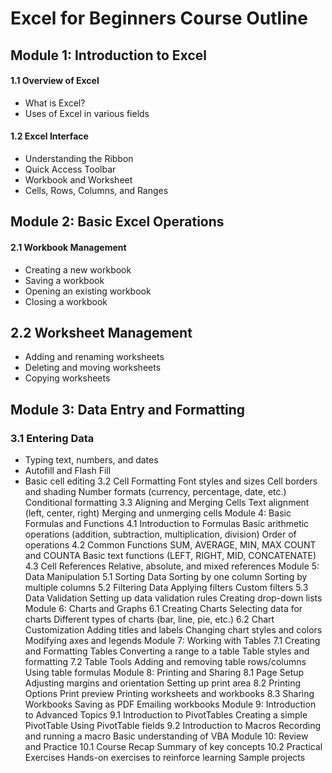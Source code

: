# Excel for Beginners Course Outline
## Module 1: Introduction to Excel
#### 1.1 Overview of Excel
- What is Excel?
- Uses of Excel in various fields
#### 1.2 Excel Interface
- Understanding the Ribbon
- Quick Access Toolbar
- Workbook and Worksheet
- Cells, Rows, Columns, and Ranges
## Module 2: Basic Excel Operations
#### 2.1 Workbook Management
- Creating a new workbook
- Saving a workbook
- Opening an existing workbook
- Closing a workbook
## 2.2 Worksheet Management
- Adding and renaming worksheets
- Deleting and moving worksheets
- Copying worksheets
## Module 3: Data Entry and Formatting
### 3.1 Entering Data
- Typing text, numbers, and dates
- Autofill and Flash Fill
- Basic cell editing
3.2 Cell Formatting
Font styles and sizes
Cell borders and shading
Number formats (currency, percentage, date, etc.)
Conditional formatting
3.3 Aligning and Merging Cells
Text alignment (left, center, right)
Merging and unmerging cells
Module 4: Basic Formulas and Functions
4.1 Introduction to Formulas
Basic arithmetic operations (addition, subtraction, multiplication, division)
Order of operations
4.2 Common Functions
SUM, AVERAGE, MIN, MAX
COUNT and COUNTA
Basic text functions (LEFT, RIGHT, MID, CONCATENATE)
4.3 Cell References
Relative, absolute, and mixed references
Module 5: Data Manipulation
5.1 Sorting Data
Sorting by one column
Sorting by multiple columns
5.2 Filtering Data
Applying filters
Custom filters
5.3 Data Validation
Setting up data validation rules
Creating drop-down lists
Module 6: Charts and Graphs
6.1 Creating Charts
Selecting data for charts
Different types of charts (bar, line, pie, etc.)
6.2 Chart Customization
Adding titles and labels
Changing chart styles and colors
Modifying axes and legends
Module 7: Working with Tables
7.1 Creating and Formatting Tables
Converting a range to a table
Table styles and formatting
7.2 Table Tools
Adding and removing table rows/columns
Using table formulas
Module 8: Printing and Sharing
8.1 Page Setup
Adjusting margins and orientation
Setting up print area
8.2 Printing Options
Print preview
Printing worksheets and workbooks
8.3 Sharing Workbooks
Saving as PDF
Emailing workbooks
Module 9: Introduction to Advanced Topics
9.1 Introduction to PivotTables
Creating a simple PivotTable
Using PivotTable fields
9.2 Introduction to Macros
Recording and running a macro
Basic understanding of VBA
Module 10: Review and Practice
10.1 Course Recap
Summary of key concepts
10.2 Practical Exercises
Hands-on exercises to reinforce learning
Sample projects
